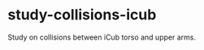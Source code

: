 study-collisions-icub
=====================

Study on collisions between iCub torso and upper arms.
